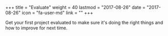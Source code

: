 +++
title = "Evaluate"
weight = 40
lastmod = "2017-08-26"
date = "2017-08-26"
icon = "fa-user-md"
link = ""
+++

Get your first project evaluated to make sure it's doing the right things and how to improve for next time.
